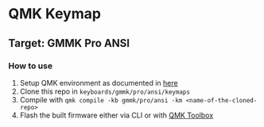 # QMK Keymap

## Target: GMMK Pro ANSI

### How to use
1. Setup QMK environment as documented in [here](https://docs.qmk.fm/#/newbs_getting_started)
2. Clone this repo in `keyboards/gmmk/pro/ansi/keymaps`
3. Compile with `qmk compile -kb gmmk/pro/ansi -km <name-of-the-cloned-repo>`
4. Flash the built firmware either via CLI or with [QMK Toolbox](https://github.com/qmk/qmk_toolbox)
